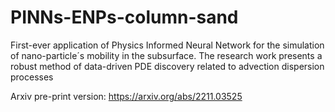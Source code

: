 # PINNs-ENPs-column-sand

First-ever application of Physics Informed Neural Network for the simulation of nano-particle´s mobility in the subsurface. The research work presents a robust method of data-driven PDE discovery related to advection dispersion processes

Arxiv pre-print version: https://arxiv.org/abs/2211.03525
